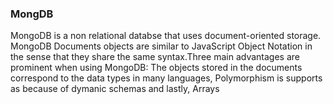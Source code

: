 ### MongDB

MongoDB is a non relational databse that uses document-oriented storage. MongoDB Documents objects are similar to JavaScript Object Notation in the sense that they share the same syntax.Three main advantages are prominent when using MongoDB: The objects stored in the documents correspond to the data types in many languages, Polymorphism is supports as because of dymanic schemas and lastly, Arrays